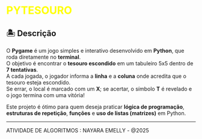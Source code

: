 <h1 style="color: yellow; aling:center; ">PYTESOURO</h1>

## 🏝️ Descrição

O **Pygame** é um jogo simples e interativo desenvolvido em **Python**, que roda diretamente no **terminal**.  
O objetivo é encontrar o **tesouro escondido** em um tabuleiro 5x5 dentro de **7 tentativas**.  
A cada jogada, o jogador informa a **linha** e a **coluna** onde acredita que o tesouro esteja escondido.  
Se errar, o local é marcado com um **X**; se acertar, o símbolo **T** é revelado e o jogo termina com uma vitória!

Este projeto é ótimo para quem deseja praticar **lógica de programação**, **estruturas de repetição**, **funções** e **uso de listas (matrizes)** em Python.

---
ATIVIDADE DE ALGORITMOS : NAYARA EMELLY - @2025

